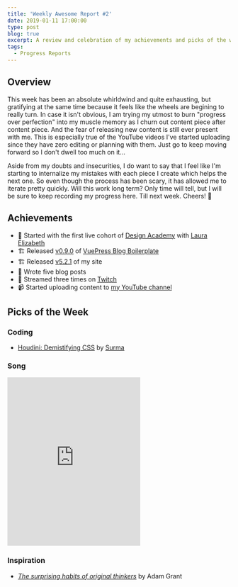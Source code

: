 ```yaml
---
title: 'Weekly Awesome Report #2'
date: 2019-01-11 17:00:00
type: post
blog: true
excerpt: A review and celebration of my achievements and picks of the week for the week leading up to January 11th, 2019.
tags:
  - Progress Reports
---
```


## Overview

This week has been an absolute whirldwind and quite exhausting, but gratifying at the same time because it feels like the wheels are begining to really turn. In case it isn't obvious, I am trying my utmost to burn "progress over perfection" into my muscle memory as I churn out content piece after content piece. And the fear of releasing new content is still ever present with me. This is especially true of the YouTube videos I've started uploading since they have zero editing or planning with them. Just go to keep moving forward so I don't dwell too much on it...

Aside from my doubts and insecurities, I do want to say that I feel like I'm starting to internalize my mistakes with each piece I create which helps the next one. So even though the process has been scary, it has allowed me to iterate pretty quickly. Will this work long term? Only time will tell, but I will be sure to keep recording my progress here. Till next week. Cheers! 🥂

## Achievements

- 🎨 Started with the first live cohort of [Design Academy](https://designacademy.io/) with [Laura Elizabeth](https://twitter.com/laurium)
- 🏗️ Released [v0.9.0](https://github.com/bencodezen/vuepress-blog-boilerplate/blob/master/CHANGELOG.md) of [VuePress Blog Boilerplate](https://vuepress-blog-boilerplate.bencodezen.io/)
- 🏗️ Released [v5.2.1](https://github.com/bencodezen/bencodezen/blob/master/CHANGELOG.md) of my site
- 📝 Wrote five blog posts
- 🎥 Streamed three times on [Twitch](https://www.twitch.tv/)
- 📹 Started uploading content to [my YouTube channel](https://www.youtube.com/channel/UCjNHmIV_aV42Y5rvmhQ2i4g)

## Picks of the Week

### Coding

- [Houdini: Demistifying CSS](https://developers.google.com/web/updates/2016/05/houdini) by [
  Surma](https://twitter.com/DasSurma)

### Song

<iframe src="https://open.spotify.com/embed/track/0ygxjMy1GoZPer7sTmjVw4" width="300" height="380" frameborder="0" allowtransparency="true" allow="encrypted-media"></iframe>

### Inspiration

- [_The surprising habits of original thinkers_](https://www.ted.com/talks/adam_grant_the_surprising_habits_of_original_thinkers) by Adam Grant
